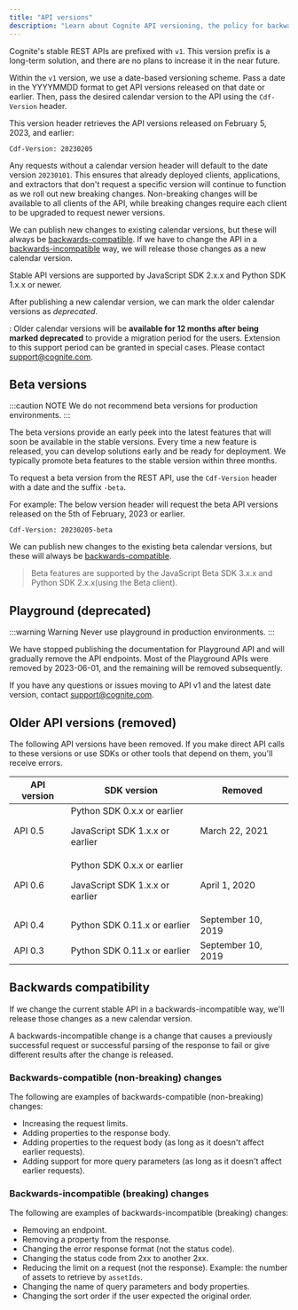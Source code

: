 ```yaml
---
title: "API versions"
description: "Learn about Cognite API versioning, the policy for backwards compatibility, and the end-of-life schedule for the APIs"
---
```


Cognite's stable REST APIs are prefixed with `v1`. This version prefix is a long-term solution, and there are no plans to increase it in the near future.

Within the `v1` version, we use a date-based versioning scheme. Pass a date in the YYYYMMDD format to get API versions released on that date or earlier. Then, pass the desired calendar version to the API using the `Cdf-Version` header.

This version header retrieves the API versions released on February 5, 2023, and earlier:

```
Cdf-Version: 20230205
```

Any requests without a calendar version header will default to the date version `20230101`. This ensures that already deployed clients, applications, and extractors that don't request a specific version will continue to function as we roll out new breaking changes. Non-breaking changes will be available to all clients of the API, while breaking changes require each client to be upgraded to request newer versions.

We can publish new changes to existing calendar versions, but these will always be [backwards-compatible](#backwards-compatible-non-breaking-changes). If we have to change the API in a [backwards-incompatible](#backwards-incompatible-breaking-changes) way, we will release those changes as a new calendar version.

Stable API versions are supported by JavaScript SDK 2.x.x and Python SDK 1.x.x or newer.

After publishing a new calendar version, we can mark the older calendar versions as _deprecated_.

:<warning>
Older calendar versions will be **available for 12 months after being marked deprecated** to provide a migration period for the users.
Extension to this support period can be granted in special cases. Please contact [support@cognite.com](mailto:support@cognite.com).
</warning>

## Beta versions

:::caution NOTE
We do not recommend beta versions for production environments.
:::

The beta versions provide an early peek into the latest features that will soon be available in the stable versions.
Every time a new feature is released, you can develop solutions early and be ready for deployment.
We typically promote beta features to the stable version within three months.

To request a beta version from the REST API, use the `Cdf-Version` header with a date and the suffix `-beta`.

For example: The below version header will request the beta API versions released on the 5th of February, 2023 or earlier.

```
Cdf-Version: 20230205-beta
```

We can publish new changes to the existing beta calendar versions, but these will always be [backwards-compatible](#backwards-compatible-non-breaking-changes).

> Beta features are supported by the JavaScript Beta SDK 3.x.x and Python SDK 2.x.x(using the Beta client).

## Playground (deprecated)

:::warning Warning
Never use playground in production environments.
:::

We have stopped publishing the documentation for Playground API and will gradually remove the API endpoints.
Most of the Playground APIs were removed by 2023-06-01, and the remaining will be removed subsequently.

If you have any questions or issues moving to API v1 and the latest date version, contact [support@cognite.com](mailto:support@cognite.com).

## Older API versions (removed)

The following API versions have been removed. If you make direct API calls to these versions or use SDKs or other tools that depend on them, you'll receive errors.

| API version | SDK version                                                       | Removed            |
| ----------- | ----------------------------------------------------------------- | ------------------ |
| API 0.5     | Python SDK 0.x.x or earlier<p />  JavaScript SDK 1.x.x or earlier | March 22, 2021     |
| API 0.6     | Python SDK 0.x.x or earlier<p />  JavaScript SDK 1.x.x or earlier | April 1, 2020      |
| API 0.4     | Python SDK 0.11.x or earlier                                      | September 10, 2019 |
| API 0.3     | Python SDK 0.11.x or earlier                                      | September 10, 2019 |

## Backwards compatibility

If we change the current stable API in a backwards-incompatible way, we'll release those changes as a new calendar version.

A backwards-incompatible change is a change that causes a previously successful request or successful parsing of the response to fail or give different results after the change is released.

### Backwards-compatible (non-breaking) changes

The following are examples of backwards-compatible (non-breaking) changes:

- Increasing the request limits.
- Adding properties to the response body.
- Adding properties to the request body (as long as it doesn't affect earlier requests).
- Adding support for more query parameters (as long as it doesn't affect earlier requests).

### Backwards-incompatible (breaking) changes

The following are examples of backwards-incompatible (breaking) changes:

- Removing an endpoint.
- Removing a property from the response.
- Changing the error response format (not the status code).
- Changing the status code from 2xx to another 2xx.
- Reducing the limit on a request (not the response). Example: the number of assets to retrieve by `assetIds`.
- Changing the name of query parameters and body properties.
- Changing the sort order if the user expected the original order.
